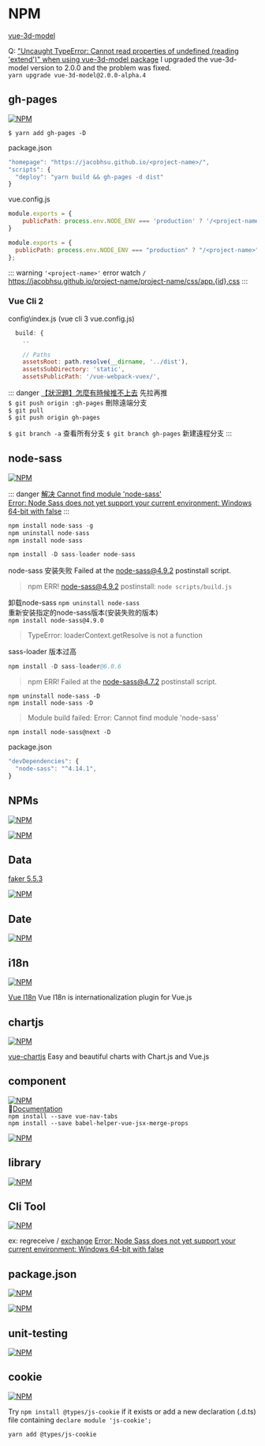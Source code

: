 # NPM

[vue-3d-model](https://www.npmjs.com/package/vue-3d-model?activeTab=readme)  

Q: ["Uncaught TypeError: Cannot read properties of undefined (reading 'extend')" when using vue-3d-model package](https://stackoverflow.com/questions/74567090/uncaught-typeerror-cannot-read-properties-of-undefined-reading-extend-whe)
I upgraded the vue-3d-model version to 2.0.0 and the problem was fixed.  
`yarn upgrade vue-3d-model@2.0.0-alpha.4`

## gh-pages

[![NPM](https://nodei.co/npm/gh-pages.png?downloads=true&stars=true)](https://nodei.co/npm/gh-pages/)

`$ yarn add gh-pages -D`

package.json

```js
"homepage": "https://jacobhsu.github.io/<project-name>/",
"scripts": {
  "deploy": "yarn build && gh-pages -d dist"
}
```

vue.config.js

```js
module.exports = {
    publicPath: process.env.NODE_ENV === 'production' ? '/<project-name>' : '/',
}
```

```js
module.exports = {
  publicPath: process.env.NODE_ENV === "production" ? "/<project-name>" : "/"
};
```

::: warning 
`'<project-name>'` error  watch `/`  
https://jacobhsu.github.io/project-name/project-name/css/app.{id}.css
:::

### Vue Cli 2

config\index.js  (vue cli 3 vue.config.js)

```js
  build: {
    ..

    // Paths
    assetsRoot: path.resolve(__dirname, '../dist'),
    assetsSubDirectory: 'static',
    assetsPublicPath: '/vue-webpack-vuex/',
```


::: danger 
[【狀況題】怎麼有時候推不上去](https://gitbook.tw/chapters/github/fail-to-push.html) 先拉再推   
`$ git push origin :gh-pages` 刪除遠端分支  
`$ git pull`  
`$ git push origin gh-pages`  

`$ git branch -a` 查看所有分支
`$ git branch gh-pages` 新建遠程分支
:::

## node-sass

[![NPM](https://nodei.co/npm/node-sass.png?downloads=true&stars=true)](https://nodei.co/npm/node-sass/)

::: danger 
[解决 Cannot find module 'node-sass'](https://segmentfault.com/a/1190000021127614)  
[Error: Node Sass does not yet support your current environment: Windows 64-bit with false](https://stackoverflow.com/questions/37415134/error-node-sass-does-not-yet-support-your-current-environment-windows-64-bit-w)
:::

```s
npm install node-sass -g
npm uninstall node-sass
npm install node-sass
```

```s
npm install -D sass-loader node-sass
```

node-sass 安装失败 Failed at the node-sass@4.9.2 postinstall script.

> npm ERR! node-sass@4.9.2 postinstall: `node scripts/build.js`

卸载node-sass `npm uninstall node-sass`    
重新安装指定的node-sass版本(安装失败的版本)   
`npm install node-sass@4.9.0`

> TypeError: loaderContext.getResolve is not a function

sass-loader 版本过高 

```s
npm install -D sass-loader@6.0.6
```

> npm ERR! Failed at the node-sass@4.7.2 postinstall script.

`npm uninstall node-sass -D`  
`npm install node-sass -D`  

> Module build failed: Error: Cannot find module 'node-sass'

`npm install node-sass@next -D`

package.json

```js
"devDependencies": {
  "node-sass": "^4.14.1",
}
```

## NPMs

[![NPM](https://nodei.co/npm/vue-multiselect.png?downloads=true&stars=true)](https://nodei.co/npm/vue-multiselect/)

[![NPM](https://nodei.co/npm/vuejs-datepicker.png?downloads=true&stars=true)](https://nodei.co/npm/vuejs-datepicker/)

## Data

[faker 5.5.3](https://www.npmjs.com/package/faker/v/5.5.3)

[![NPM](https://nodei.co/npm/vue-localstorage.png?downloads=true&stars=true)](https://nodei.co/npm/vue-localstorage/)

## Date

[![NPM](https://nodei.co/npm/date-and-time.png?downloads=true&stars=true)](https://nodei.co/npm/date-and-time/)

## i18n

[![NPM](https://nodei.co/npm/vue-i18n.png?downloads=true&stars=true)](https://nodei.co/npm/vue-i18n/)

[Vue I18n](https://kazupon.github.io/vue-i18n/) Vue I18n is internationalization plugin for Vue.js

## chartjs

[![NPM](https://nodei.co/npm/vue-chartjs.png?downloads=true&stars=true)](https://nodei.co/npm/vue-chartjs/)

[vue-chartjs](https://vue-chartjs.org/)  Easy and beautiful charts with Chart.js and Vue.js

## component

[![NPM](https://nodei.co/npm/vue-nav-tabs.png?downloads=true&stars=true)](https://nodei.co/npm/vue-nav-tabs/)  
📖[Documentation](https://cristijora.github.io/vue-tabs/#/)  
`npm install --save vue-nav-tabs`  
`npm install --save babel-helper-vue-jsx-merge-props`  

[![NPM](https://nodei.co/npm/vue-star-rating.png?downloads=true&stars=true)](https://nodei.co/npm/vue-star-rating/)  

## library

[![NPM](https://nodei.co/npm/lodash.png?downloads=true&stars=true)](https://nodei.co/npm/lodash/)

## Cli Tool

[![NPM](https://nodei.co/npm/npm-run-all.png?downloads=true&stars=true)](https://nodei.co/npm/npm-run-all/)

ex: regreceive / [exchange](https://github.com/regreceive/exchange)
[Error: Node Sass does not yet support your current environment: Windows 64-bit with false](https://stackoverflow.com/questions/37415134/error-node-sass-does-not-yet-support-your-current-environment-windows-64-bit-w)

## package.json

[![NPM](https://nodei.co/npm/concurrently.png?downloads=true&stars=true)](https://nodei.co/npm/concurrently/)

[![NPM](https://nodei.co/npm/npm-run-all.png?downloads=true&stars=true)](https://nodei.co/npm/npm-run-all/)

## unit-testing

[![NPM](https://nodei.co/npm/flush-promises.png?downloads=true&stars=true)](https://nodei.co/npm/flush-promises/)

## cookie

[![NPM](https://nodei.co/npm/js-cookie.png?downloads=true&stars=true)](https://nodei.co/npm/js-cookie/)  

Try `npm install @types/js-cookie` if it exists or add a new declaration (.d.ts) file containing `declare module 'js-cookie';`

`yarn add @types/js-cookie`

